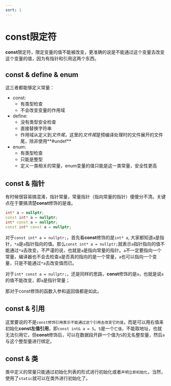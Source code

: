 ```yaml
---
sort: 1
---
```


# const限定符

**const**限定符，限定变量的值不能被改变，更准确的说是不能通过这个变量去改变这个变量的值，因为有指针和引用这两个东西。

## const & define & enum

这三者都能够定义常量：
+ const:
  + 有类型检查
  + 不会改变变量的作用域
+ define:
  + 没有类型安全检查
  + 直接替换字符串
  + 作用域从定义到*文件尾*，这里的*文件尾*是预编译处理时的文件展开的文件尾，除非使用**#undef**
+ enum:
  + 有类型检查
  + 只能是整型
  + 定义一类相关的常量，enum变量的值只能是这一类常量，安全性更高

## const & 指针

有时候很容易搞混淆，指针常量，常量指针（指向常量的指针）傻傻分不清。关键点在于要搞清楚**const**修饰的是谁。

```cpp
int* a = nullptr;
const int* a = nullptr;
int* const a = nullptr;
const int* const a = nullptr;
```

对于`const int* a = nullptr;`，首先看**const**修饰的是`int* a`, 大家都知道`a`是指针，`*a`是`a`指针指向的值。那么`const int* a = nullptr;`就表示`a`指针指向的值不能通过`*a`去改变，不严谨的说，也就是`a`是指向常量的指针。`a`不一定要指向一个常量，编译器也不会去检查`a`是否真的指向的是一个常量，`a`也可以指向一个变量，只是不能通过`*a`去改变值而已。

对于`int* const a = nullptr;`，还是同样的思路，**const**修饰的是`a`，也就是说`a`的值不能改变，即`a`是指针常量；

那对于const修饰的函数入参和返回值都是如此。

## const & 引用

这里要说的不是`const修饰引用表示不能通过这个引用去改变它的值`，而是可以用右值来初始化**const左值引用**，即`const int& a = 5`。`5`是一个`亡值`，不能取地址，也就无法引用它，但**const**修饰后，可以在数据段开辟一个值为`5`的无名整型量，然后`a`与这个整型量进行绑定。

## const & 类

类中定义的常量只能通过初始化列表的形式进行初始化或者`声明立即初始化`，当然，使用了`static`就可以在类外进行初始化了。